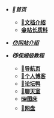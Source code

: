 <!-- 左边导航栏 -->

* ***🤔首页***
    * [**💁文档介绍**](README)
    * [**😁站长质料**](首页/站主介绍/)

* [***😯网站介绍***](网站介绍/)

* ***😼保姆级教程***
    * [**🔗导航页**](保姆级教程/导航页/)
    * [**📖个人博客**](保姆级教程/个人博客/)
    * [**🐥论坛鸭**](保姆级教程/论坛鸭/)
    * [**💬聊天室**](保姆级教程/聊天室/)
    * [**🖼️图床**](保姆级教程/图床/)
    * [**💽网盘**](保姆级教程/网盘/)
